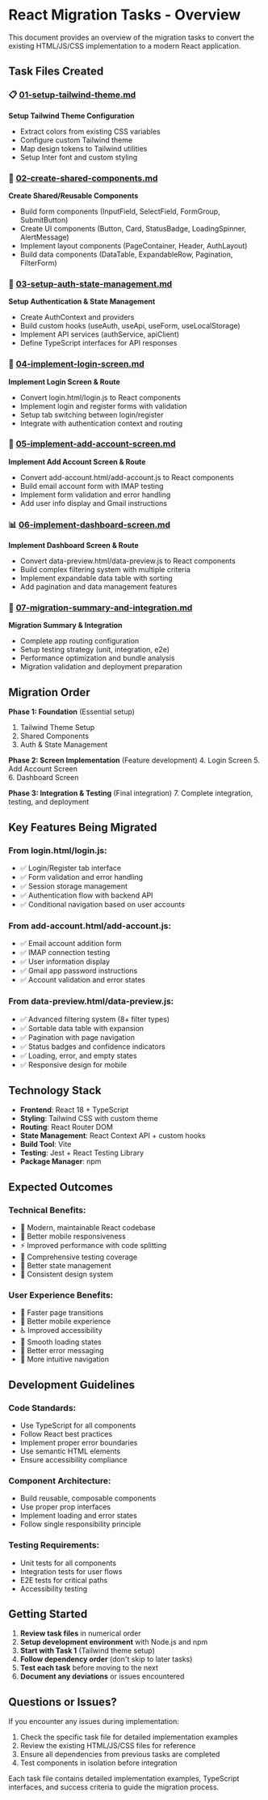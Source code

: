 # React Migration Tasks - Overview

This document provides an overview of the migration tasks to convert the existing HTML/JS/CSS implementation to a modern React application.

## Task Files Created

### 📋 [01-setup-tailwind-theme.md](tasks/01-setup-tailwind-theme.md)
**Setup Tailwind Theme Configuration**
- Extract colors from existing CSS variables
- Configure custom Tailwind theme
- Map design tokens to Tailwind utilities
- Setup Inter font and custom styling

### 🧩 [02-create-shared-components.md](tasks/02-create-shared-components.md)
**Create Shared/Reusable Components**
- Build form components (InputField, SelectField, FormGroup, SubmitButton)
- Create UI components (Button, Card, StatusBadge, LoadingSpinner, AlertMessage)
- Implement layout components (PageContainer, Header, AuthLayout)
- Build data components (DataTable, ExpandableRow, Pagination, FilterForm)

### 🔐 [03-setup-auth-state-management.md](tasks/03-setup-auth-state-management.md)
**Setup Authentication & State Management**
- Create AuthContext and providers
- Build custom hooks (useAuth, useApi, useForm, useLocalStorage)
- Implement API services (authService, apiClient)
- Define TypeScript interfaces for API responses

### 🔑 [04-implement-login-screen.md](tasks/04-implement-login-screen.md)
**Implement Login Screen & Route**
- Convert login.html/login.js to React components
- Implement login and register forms with validation
- Setup tab switching between login/register
- Integrate with authentication context and routing

### 📧 [05-implement-add-account-screen.md](tasks/05-implement-add-account-screen.md)
**Implement Add Account Screen & Route**
- Convert add-account.html/add-account.js to React components
- Build email account form with IMAP testing
- Implement form validation and error handling
- Add user info display and Gmail instructions

### 📊 [06-implement-dashboard-screen.md](tasks/06-implement-dashboard-screen.md)
**Implement Dashboard Screen & Route**
- Convert data-preview.html/data-preview.js to React components
- Build complex filtering system with multiple criteria
- Implement expandable data table with sorting
- Add pagination and data management features

### 🚀 [07-migration-summary-and-integration.md](tasks/07-migration-summary-and-integration.md)
**Migration Summary & Integration**
- Complete app routing configuration
- Setup testing strategy (unit, integration, e2e)
- Performance optimization and bundle analysis
- Migration validation and deployment preparation

## Migration Order

**Phase 1: Foundation** (Essential setup)
1. Tailwind Theme Setup
2. Shared Components
3. Auth & State Management

**Phase 2: Screen Implementation** (Feature development)
4. Login Screen
5. Add Account Screen  
6. Dashboard Screen

**Phase 3: Integration & Testing** (Final integration)
7. Complete integration, testing, and deployment

## Key Features Being Migrated

### From login.html/login.js:
- ✅ Login/Register tab interface
- ✅ Form validation and error handling
- ✅ Session storage management
- ✅ Authentication flow with backend API
- ✅ Conditional navigation based on user accounts

### From add-account.html/add-account.js:
- ✅ Email account addition form
- ✅ IMAP connection testing
- ✅ User information display
- ✅ Gmail app password instructions
- ✅ Account validation and error states

### From data-preview.html/data-preview.js:
- ✅ Advanced filtering system (8+ filter types)
- ✅ Sortable data table with expansion
- ✅ Pagination with page navigation
- ✅ Status badges and confidence indicators
- ✅ Loading, error, and empty states
- ✅ Responsive design for mobile

## Technology Stack

- **Frontend**: React 18 + TypeScript
- **Styling**: Tailwind CSS with custom theme
- **Routing**: React Router DOM
- **State Management**: React Context API + custom hooks
- **Build Tool**: Vite
- **Testing**: Jest + React Testing Library
- **Package Manager**: npm

## Expected Outcomes

### Technical Benefits:
- 🔧 Modern, maintainable React codebase
- 📱 Better mobile responsiveness
- ⚡ Improved performance with code splitting
- 🧪 Comprehensive testing coverage
- 🔄 Better state management
- 🎨 Consistent design system

### User Experience Benefits:
- 🚀 Faster page transitions
- 📱 Better mobile experience
- ♿ Improved accessibility
- 🔄 Smooth loading states
- 💬 Better error messaging
- 🎯 More intuitive navigation

## Development Guidelines

### Code Standards:
- Use TypeScript for all components
- Follow React best practices
- Implement proper error boundaries
- Use semantic HTML elements
- Ensure accessibility compliance

### Component Architecture:
- Build reusable, composable components
- Use proper prop interfaces
- Implement loading and error states
- Follow single responsibility principle

### Testing Requirements:
- Unit tests for all components
- Integration tests for user flows
- E2E tests for critical paths
- Accessibility testing

## Getting Started

1. **Review task files** in numerical order
2. **Setup development environment** with Node.js and npm
3. **Start with Task 1** (Tailwind theme setup)
4. **Follow dependency order** (don't skip to later tasks)
5. **Test each task** before moving to the next
6. **Document any deviations** or issues encountered

## Questions or Issues?

If you encounter any issues during implementation:
1. Check the specific task file for detailed implementation examples
2. Review the existing HTML/JS/CSS files for reference
3. Ensure all dependencies from previous tasks are completed
4. Test components in isolation before integration

Each task file contains detailed implementation examples, TypeScript interfaces, and success criteria to guide the migration process. 

